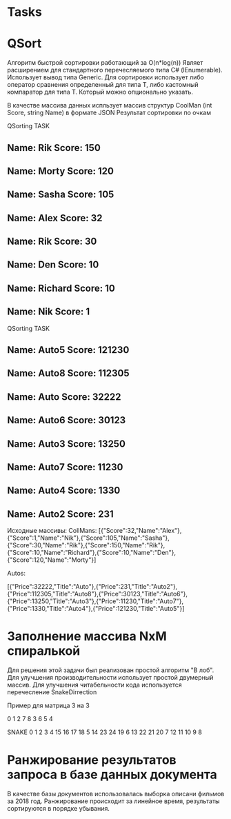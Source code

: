 # Tasks

# QSort
Алгоритм быстрой сортировки работающий за O(n*log(n))
Являет расширением для стандартного перечесляемого типа С# (IEnumerable). Использует вывод типа Generic.
Для сортировки использует либо оператор сравнения определенный для типа T, либо кастомный компаратор для типа T. Который можно опционально указать.

В качестве массива данных испльзует массив структур CoolMan (int Score, string Name) в формате JSON
Результат сортировки по очкам

QSorting TASK

Name: Rik
Score: 150
---
Name: Morty
Score: 120
---
Name: Sasha
Score: 105
---
Name: Alex
Score: 32
---
Name: Rik
Score: 30
---
Name: Den
Score: 10
---
Name: Richard
Score: 10
---
Name: Nik
Score: 1
---

QSorting TASK

Name: Auto5
Score: 121230
---
Name: Auto8
Score: 112305
---
Name: Auto
Score: 32222
---
Name: Auto6
Score: 30123
---
Name: Auto3
Score: 13250
---
Name: Auto7
Score: 11230
---
Name: Auto4
Score: 1330
---
Name: Auto2
Score: 231
---
Исходные массивы:
CollMans:
[{"Score":32,"Name":"Alex"},{"Score":1,"Name":"Nik"},{"Score":105,"Name":"Sasha"},{"Score":30,"Name":"Rik"},{"Score":150,"Name":"Rik"},{"Score":10,"Name":"Richard"},{"Score":10,"Name":"Den"},{"Score":120,"Name":"Morty"}]

Autos:

[{"Price":32222,"Title":"Auto"},{"Price":231,"Title":"Auto2"},{"Price":112305,"Title":"Auto8"},{"Price":30123,"Title":"Auto6"},{"Price":13250,"Title":"Auto3"},{"Price":11230,"Title":"Auto7"},{"Price":1330,"Title":"Auto4"},{"Price":121230,"Title":"Auto5"}]

# Заполнение массива NxM спиралькой
Для решения этой задачи был реализован простой алгоритм "В лоб". 
Для улучшения производительности использует простой двумерный массив.
Для улучшения читабельности кода используется перечесление SnakeDirrection

Пример для матрица 3 на 3

0 1 2 
7 8 3 
6 5 4 

SNAKE
0 1 2 3 4 
15 16 17 18 5 
14 23 24 19 6 
13 22 21 20 7 
12 11 10 9 8 


# Ранжирование результатов запроса в базе данных документа 

В качестве базы документов использовалась выборка описани фильмов за 2018 год. 
Ранжирование происходит за линейное время, результаты сортируются в порядке убывания.

